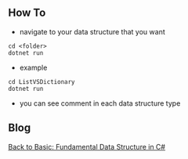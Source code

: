 ## How To

- navigate to your data structure that you want

```
cd <folder>
dotnet run
```

- example 

```
cd ListVSDictionary
dotnet run
```

- you can see comment in each data structure type

## Blog

[Back to Basic: Fundamental Data Structure in C#](https://naiwaen.debuggingsoft.com/2025/03/back-to-basic-fundamental-data-structure-in-c-thai-version/)